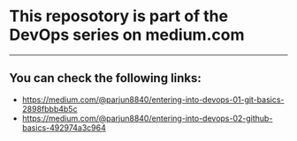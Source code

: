 # This reposotory is part of the DevOps series on medium.com
***

## You can check the following links:
* https://medium.com/@parjun8840/entering-into-devops-01-git-basics-2898fbbb4b5c
* https://medium.com/@parjun8840/entering-into-devops-02-github-basics-492974a3c964
